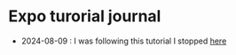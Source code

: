 # Expo turorial journal

- 2024-08-09 : I was following this tutorial I stopped [here](https://docs.expo.dev/tutorial/create-a-modal/)
